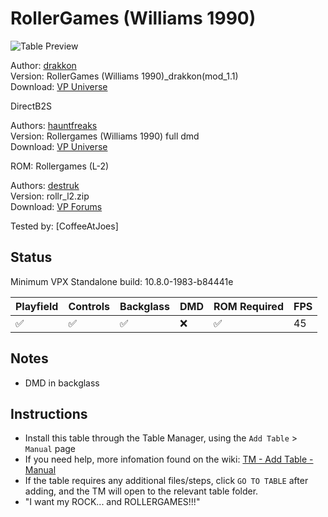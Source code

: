 # RollerGames (Williams 1990)

![Table Preview](../../images/vpx-rollergames.png)

Author: [drakkon](https://vpuniverse.com/profile/51568-drakkon/)  
Version: RollerGames (Williams 1990)_drakkon(mod_1.1)  
Download: [VP Universe](https://vpuniverse.com/files/file/11677-rollergames-williams-1990-drakkon-mod-11/)

DirectB2S

Authors: [hauntfreaks](https://vpuniverse.com/profile/5216-hauntfreaks/)  
Version: Rollergames (Williams 1990) full dmd  
Download: [VP Universe](https://vpuniverse.com/files/file/16638-rollergames-williams-1990-b2s-with-full-dmd/)

ROM: Rollergames (L-2)

Authors: [destruk](https://www.vpforums.org/index.php?showuser=5)  
Version: rollr_l2.zip  
Download: [VP Forums](https://www.vpforums.org/index.php?app=downloads&showfile=941)

Tested by:
[CoffeeAtJoes]

## Status 

Minimum VPX Standalone build: 10.8.0-1983-b84441e

| Playfield | Controls | Backglass | DMD | ROM Required | FPS | 
|-----------|----------|-----------|-----|--------------|-----|
| :white_check_mark: | :white_check_mark: | :white_check_mark: | :x: | :white_check_mark: | 45 |

## Notes

- DMD in backglass

## Instructions

- Install this table through the Table Manager, using the `Add Table` > `Manual` page
- If you need help, more infomation found on the wiki: [TM - Add Table - Manual](https://github.com/LegendsUnchained/vpx-standalone-alp4k/wiki/%5B04%5D-%F0%9F%A7%A1-TM-%E2%80%90-Other-Features#add-table---manual)
- If the table requires any additional files/steps, click `GO TO TABLE` after adding, and the TM will open to the relevant table folder.
- "I want my ROCK... and ROLLERGAMES!!!"

